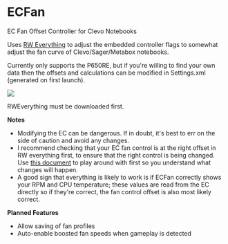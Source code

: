 # ECFan
EC Fan Offset Controller for Clevo Notebooks


Uses [RW Everything](http://rweverything.com/) to adjust the embedded controller flags to somewhat adjust the fan curve of Clevo/Sager/Metabox notebooks. 

Currently only supports the P650RE, but if you're willing to find your own data then the offsets and calculations can be modified in Settings.xml (generated on first launch). 

![](https://i.imgur.com/lruD3I7.png)

RWEverything must be downloaded first. 

**Notes**
* Modifying the EC can be dangerous. If in doubt, it's best to err on the side of caution and avoid any changes. 
* I recommend checking that your EC fan control is at the right offset in RW everything first, to ensure that the right control is being changed. Use [this document](http://forum.notebookreview.com/threads/successful-p650re-fan-speed-modification-via-ec.807214/#post-10572037) to play around with first so you understand what changes will happen. 
* A good sign that everything is likely to work is if ECFan correctly shows your RPM and CPU temperature; these values are read from the EC directly so if they're correct, the fan control offset is also most likely correct. 


**Planned Features**
* Allow saving of fan profiles
* Auto-enable boosted fan speeds when gameplay is detected
